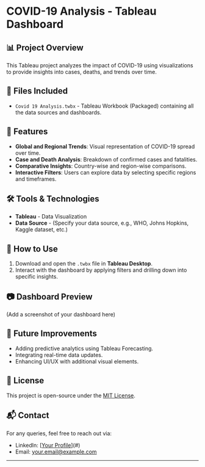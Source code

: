 # COVID-19 Analysis - Tableau Dashboard  

## 📊 Project Overview  
This Tableau project analyzes the impact of COVID-19 using visualizations to provide insights into cases, deaths, and trends over time.  

## 📂 Files Included  
- `Covid 19 Analysis.twbx` - Tableau Workbook (Packaged) containing all the data sources and dashboards.  

## 📌 Features  
- **Global and Regional Trends**: Visual representation of COVID-19 spread over time.  
- **Case and Death Analysis**: Breakdown of confirmed cases and fatalities.  
- **Comparative Insights**: Country-wise and region-wise comparisons.  
- **Interactive Filters**: Users can explore data by selecting specific regions and timeframes.  

## 🛠️ Tools & Technologies  
- **Tableau** - Data Visualization  
- **Data Source** - (Specify your data source, e.g., WHO, Johns Hopkins, Kaggle dataset, etc.)  

## 🚀 How to Use  
1. Download and open the `.twbx` file in **Tableau Desktop**.  
2. Interact with the dashboard by applying filters and drilling down into specific insights.  

## 📷 Dashboard Preview  
(Add a screenshot of your dashboard here)  

## 📌 Future Improvements  
- Adding predictive analytics using Tableau Forecasting.  
- Integrating real-time data updates.  
- Enhancing UI/UX with additional visual elements.  

## 📜 License  
This project is open-source under the [MIT License](LICENSE).  

## 📬 Contact  
For any queries, feel free to reach out via:  
- LinkedIn: [[Your Profile](https://www.linkedin.com/in/pruthviraj-patil-data-analyst/)](#)  
- Email: [your.email@example.com](mailto:your.email@example.com)  

---

